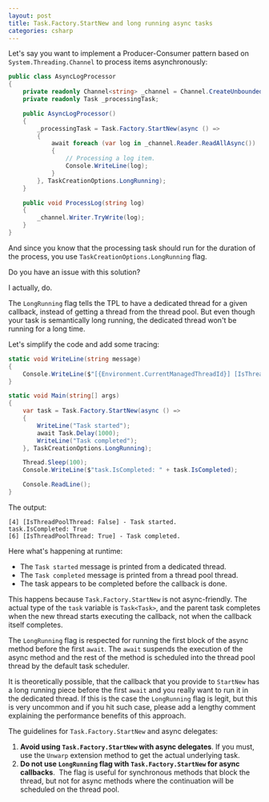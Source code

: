 ```yaml
---
layout: post
title: Task.Factory.StartNew and long running async tasks
categories: csharp
---
```


Let's say you want to implement a Producer-Consumer pattern based on `System.Threading.Channel` to process items asynchronously:

```csharp
public class AsyncLogProcessor
{
    private readonly Channel<string> _channel = Channel.CreateUnbounded<string>();
    private readonly Task _processingTask;

    public AsyncLogProcessor()
    {
        _processingTask = Task.Factory.StartNew(async () =>
        {
            await foreach (var log in _channel.Reader.ReadAllAsync())
            {
                // Processing a log item.
                Console.WriteLine(log);
            }
        }, TaskCreationOptions.LongRunning);
    }

    public void ProcessLog(string log)
    {
        _channel.Writer.TryWrite(log);
    }
}
```


And since you know that the processing task should run for the duration of the process, you use `TaskCreationOptions.LongRunning` flag.

Do you have an issue with this solution?

I actually, do.

The `LongRunning` flag tells the TPL to have a dedicated thread for a given callback, instead of getting a thread from the thread pool. But even though your task is semantically long running, the dedicated thread won't be running for a long time.

Let's simplify the code and add some tracing:

```csharp
static void WriteLine(string message)
{
    Console.WriteLine($"[{Environment.CurrentManagedThreadId}] [IsThreadPoolTHread: {Thread.CurrentThread.IsThreadPoolThread}] - {message}.");
}

static void Main(string[] args)
{
    var task = Task.Factory.StartNew(async () =>
	{
	    WriteLine("Task started");
	    await Task.Delay(1000);
	    WriteLine("Task completed");
	}, TaskCreationOptions.LongRunning);

    Thread.Sleep(100);
    Console.WriteLine($"task.IsCompleted: " + task.IsCompleted);

    Console.ReadLine();
}
```

The output:
```
[4] [IsThreadPoolThread: False] - Task started.
task.IsCompleted: True
[6] [IsThreadPoolThread: True] - Task completed.
```

Here what's happening at runtime:
- The `Task started` message is printed from a dedicated thread.
- The `Task completed` message is printed from a thread pool thread.
- The task appears to be completed before the callback is done.

This happens because `Task.Factory.StartNew` is not async-friendly. The actual type of the `task` variable is `Task<Task>`, and the parent task completes when the new thread starts executing the callback, not when the callback itself completes.

The `LongRunning` flag is respected for running the first block of the async method before the first `await`. The `await` suspends the execution of the async method and the rest of the method is scheduled into the thread pool thread by the default task scheduler.

It is theoretically possible, that the callback that you provide to `StartNew` has a long running piece before the first `await` and you really want to run it in the dedicated thread. If this is the case the `LongRunning` flag is legit, but this is very uncommon and if you hit such case, please add a lengthy comment explaining the performance benefits of this approach.

The guidelines for `Task.Factory.StartNew` and async delegates:

1. **Avoid using `Task.Factory.StartNew` with async delegates**. If you must, use the `Unwarp` extension method to get the actual underlying task.
2. **Do not use `LongRunning` flag with `Task.Factory.StartNew` for async callbacks**.  The flag is useful for synchronous methods that block the thread, but not for async methods where the continuation will be scheduled on the thread pool.
